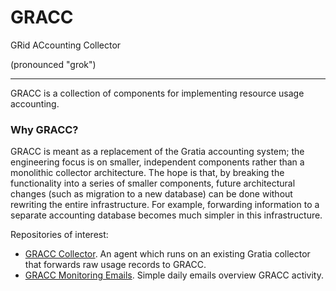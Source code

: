 # GRACC

GRid ACcounting Collector

(pronounced "grok")

---

GRACC is a collection of components for implementing resource usage accounting.

### Why GRACC?

GRACC is meant as a replacement of the Gratia accounting system; the engineering focus is on smaller, independent components rather than a monolithic collector architecture.  The hope is that, by breaking the functionality into a series of smaller components, future architectural changes (such as migration to a new database) can be done without rewriting the entire infrastructure.  For example, forwarding information to a separate accounting database becomes much simpler in this infrastructure.

Repositories of interest:

* [GRACC Collector](https://github.com/opensciencegrid/gracc-collector).  An agent which runs on an existing Gratia collector that forwards raw usage records to GRACC.
* [GRACC Monitoring Emails](https://github.com/opensciencegrid/gracc-email).  Simple daily emails overview GRACC activity.

